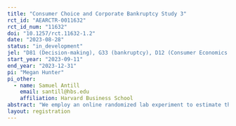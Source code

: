 ```yaml
---
title: "Consumer Choice and Corporate Bankruptcy Study 3"
rct_id: "AEARCTR-0011632"
rct_id_num: "11632"
doi: "10.1257/rct.11632-1.2"
date: "2023-08-28"
status: "in_development"
jel: "D81 (Decision-making), G33 (bankruptcy), D12 (Consumer Economics: Empirical Analysis)"
start_year: "2023-09-11"
end_year: "2023-12-31"
pi: "Megan Hunter"
pi_other:
  - name: Samuel Antill
    email: santill@hbs.edu
    affiliation: Harvard Business School
abstract: "We employ an online randomized lab experiment to estimate the impact of a company's bankruptcy status on consumer demand for that company's products and services. We identify each participant's hypothetical willingness to pay for a product of a firm. We measure how that willingness to pay changes when we exogenously vary information about the firm's bankruptcy status."
layout: registration
---
```


